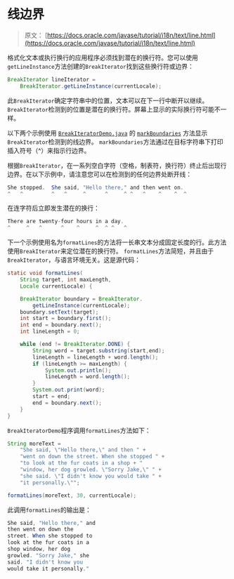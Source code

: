 # 线边界

> 原文： [https://docs.oracle.com/javase/tutorial/i18n/text/line.html](https://docs.oracle.com/javase/tutorial/i18n/text/line.html)

格式化文本或执行换行的应用程序必须找到潜在的换行符。您可以使用`getLineInstance`方法创建的`BreakIterator`找到这些换行符或边界：

```java
BreakIterator lineIterator =
    BreakIterator.getLineInstance(currentLocale);

```

此`BreakIterator`确定字符串中的位置，文本可以在下一行中断开以继续。 `BreakIterator`检测到的位置是潜在的换行符。屏幕上显示的实际换行符可能不一样。

以下两个示例使用 [`BreakIteratorDemo.java`](examples/BreakIteratorDemo.java) 的 [`markBoundaries`](word.html#markBoundaries) 方法显示`BreakIterator`检测到的线边界。 `markBoundaries`方法通过在目标字符串下打印插入符号（^）来指示行边界。

根据`BreakIterator`，在一系列空白字符（空格，制表符，换行符）终止后出现行边界。在以下示例中，请注意您可以在检测到的任何边界处断开线：

```java
She stopped.  She said, "Hello there," and then went on.
^   ^         ^   ^     ^      ^     ^ ^   ^    ^    ^  ^

```

在连字符后立即发生潜在的换行：

```java
There are twenty-four hours in a day.
^     ^   ^      ^    ^     ^  ^ ^   ^

```

下一个示例使用名为`formatLines`的方法将一长串文本分成固定长度的行。此方法使用`BreakIterator`来定位潜在的换行符。 `formatLines`方法简短，并且由于`BreakIterator`，与语言环境无关。这是源代码：

```java
static void formatLines(
    String target, int maxLength,
    Locale currentLocale) {

    BreakIterator boundary = BreakIterator.
        getLineInstance(currentLocale);
    boundary.setText(target);
    int start = boundary.first();
    int end = boundary.next();
    int lineLength = 0;

    while (end != BreakIterator.DONE) {
        String word = target.substring(start,end);
        lineLength = lineLength + word.length();
        if (lineLength >= maxLength) {
            System.out.println();
            lineLength = word.length();
        }
        System.out.print(word);
        start = end;
        end = boundary.next();
    }
}

```

`BreakIteratorDemo`程序调用`formatLines`方法如下：

```java
String moreText =
    "She said, \"Hello there,\" and then " +
    "went on down the street. When she stopped " +
    "to look at the fur coats in a shop + "
    "window, her dog growled. \"Sorry Jake,\" " +
    "she said. \"I didn't know you would take " +
    "it personally.\"";

formatLines(moreText, 30, currentLocale);

```

此调用`formatLines`的输出是：

```java
She said, "Hello there," and
then went on down the
street. When she stopped to
look at the fur coats in a
shop window, her dog
growled. "Sorry Jake," she
said. "I didn't know you
would take it personally."

```
